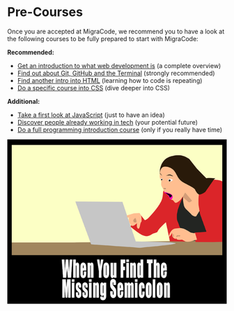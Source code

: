 # Pre-Courses

Once you are accepted at MigraCode, we recommend you to have a look at the following courses to be fully prepared to start with MigraCode:

&#x20;**​Recommended:**

* &#x20;[Get an introduction to what web development is](https://www.w3schools.com/whatis/default.asp) (a complete overview)
* &#x20;[Find out about Git, GitHub and the Terminal](https://lab.github.com/githubtraining/introduction-to-github) (strongly recommended)
* &#x20;[Find another intro into HTML](https://www.w3schools.com/html/default.asp) (learning how to code is repeating)
* &#x20;[Do a specific course into CSS](https://www.w3schools.com/css/default.asp) (dive deeper into CSS)

&#x20;**Additional:**

* &#x20;[Take a first look at JavaScript](https://www.w3schools.com/js/default.asp) (just to have an idea)
* &#x20;[Discover people already working in tech](https://www.khanacademy.org/computing/computer-programming/meet-the-computing-professional-unit) (your potential future)
* &#x20;[Do a full programming introduction course](https://www.freecodecamp.org/learn/) (only if you really have time)

![](<../../.gitbook/assets/image (52).png>)
